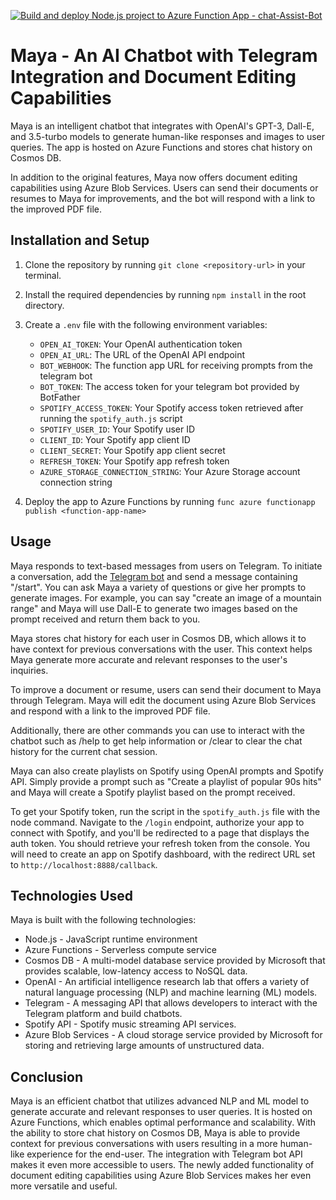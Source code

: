 [![Build and deploy Node.js project to Azure Function App - chat-Assist-Bot](https://github.com/oluwatobiiloba/telegram-bot/actions/workflows/master_chat-assist-bot.yml/badge.svg)](https://github.com/oluwatobiiloba/telegram-bot/actions/workflows/master_chat-assist-bot.yml)

# Maya - An AI Chatbot with Telegram Integration and Document Editing Capabilities

Maya is an intelligent chatbot that integrates with OpenAI's GPT-3, Dall-E, and 3.5-turbo models to generate human-like responses and images to user queries. The app is hosted on Azure Functions and stores chat history on Cosmos DB.

In addition to the original features, Maya now offers document editing capabilities using Azure Blob Services. Users can send their documents or resumes to Maya for improvements, and the bot will respond with a link to the improved PDF file.

## Installation and Setup

1. Clone the repository by running `git clone <repository-url>` in your terminal.
2. Install the required dependencies by running `npm install` in the root directory.
3. Create a `.env` file with the following environment variables:
   - `OPEN_AI_TOKEN`: Your OpenAI authentication token
   - `OPEN_AI_URL`: The URL of the OpenAI API endpoint
   - `BOT_WEBHOOK`: The function app URL for receiving prompts from the telegram bot
   - `BOT_TOKEN`: The access token for your telegram bot provided by BotFather
   - `SPOTIFY_ACCESS_TOKEN`: Your Spotify access token retrieved after running the `spotify_auth.js` script
   - `SPOTIFY_USER_ID`: Your Spotify user ID
   - `CLIENT_ID`: Your Spotify app client ID
   - `CLIENT_SECRET`: Your Spotify app client secret
   - `REFRESH_TOKEN`: Your Spotify app refresh token
   - `AZURE_STORAGE_CONNECTION_STRING`: Your Azure Storage account connection string

4. Deploy the app to Azure Functions by running `func azure functionapp publish <function-app-name>`

## Usage

Maya responds to text-based messages from users on Telegram. To initiate a conversation, add the [Telegram bot](https://t.me/Maya_assist_bot) and send a message containing "/start". You can ask Maya a variety of questions or give her prompts to generate images. For example, you can say "create an image of a mountain range" and Maya will use Dall-E to generate two images based on the prompt received and return them back to you.

Maya stores chat history for each user in Cosmos DB, which allows it to have context for previous conversations with the user. This context helps Maya generate more accurate and relevant responses to the user's inquiries.

To improve a document or resume, users can send their document to Maya through Telegram. Maya will edit the document using Azure Blob Services and respond with a link to the improved PDF file.

Additionally, there are other commands you can use to interact with the chatbot such as /help to get help information or /clear to clear the chat history for the current chat session.

Maya can also create playlists on Spotify using OpenAI prompts and Spotify API. Simply provide a prompt such as "Create a playlist of popular 90s hits" and Maya will create a Spotify playlist based on the prompt received.

To get your Spotify token, run the script in the `spotify_auth.js` file with the node command. Navigate to the `/login` endpoint, authorize your app to connect with Spotify, and you'll be redirected to a page that displays the auth token. You should retrieve your refresh token from the console. You will need to create an app on Spotify dashboard, with the redirect URL set to `http://localhost:8888/callback`.

## Technologies Used

Maya is built with the following technologies:

- Node.js - JavaScript runtime environment
- Azure Functions - Serverless compute service
- Cosmos DB - A multi-model database service provided by Microsoft that provides scalable, low-latency access to NoSQL data.
- OpenAI - An artificial intelligence research lab that offers a variety of natural language processing (NLP) and machine learning (ML) models.
- Telegram - A messaging API that allows developers to interact with the Telegram platform and build chatbots.
- Spotify API - Spotify music streaming API services.
- Azure Blob Services - A cloud storage service provided by Microsoft for storing and retrieving large amounts of unstructured data.

## Conclusion

Maya is an efficient chatbot that utilizes advanced NLP and ML model to generate accurate and relevant responses to user queries. It is hosted on Azure Functions, which enables optimal performance and scalability. With the ability to store chat history on Cosmos DB, Maya is able to provide context for previous conversations with users resulting in a more human-like experience for the end-user. The integration with Telegram bot API makes it even more accessible to users. The newly added functionality of document editing capabilities using Azure Blob Services makes her even more versatile and useful.

